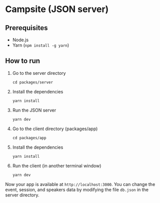 # Campsite (JSON server)

## Prerequisites
- Node.js
- Yarn (`npm install -g yarn`)

## How to run
1. Go to the server directory
    ```
    cd packages/server
    ```

2. Install the dependencies
    ```
    yarn install
    ```

3. Run the JSON server
    ```
    yarn dev
    ```

4. Go to the client directory (packages/app)
    ```
    cd packages/app
    ```

5. Install the dependencies
    ```
    yarn install
    ```

6. Run the client (in another terminal window)
    ```
    yarn dev
    ```

Now your app is available at `http://localhost:3000`. You can change the event, session, and speakers data by modifying
 the file `db.json` in the server directory.
